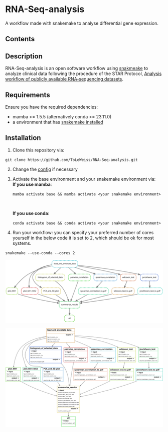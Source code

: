 # RNA-Seq-analysis
A workflow made with snakemake to analyse differential gene expression.

## Contents


## Description
RNA-Seq-analysis is an open software workflow using [snakmeake](https://snakemake.github.io/) to 
analyze clinical data following the procedure of the STAR Protocol, [Analysis workflow of publicly 
available RNA-sequencing datasets](https://doi.org/10.1016/j.xpro.2021.100478).

## Requirements

Ensure you have the required dependencies:
- mamba >= 1.5.5 (alternatively conda >= 23.11.0)
- a environment that has [snakemake installed](https://snakemake.readthedocs.io/en/stable/getting_started/installation.html)

## Installation

1. Clone this repository via:
````
git clone https://github.com/ToLeWeiss/RNA-Seq-analysis.git
````

2. Change the [config](https://github.com/ToLeWeiss/RNA-Seq-analysis/tree/master/config) if necessary

3. Activate the base environment and your snakemake environment via:
    <br/>
    **If you use mamba**:
    ```terminal
    mamba activate base && mamba activate <your snakemake environment>
    ```
    <br/>

    **If you use conda**:
    ```terminal
    conda activate base && conda activate <your snakemake environment>
    
    ```

4. Run your workflow:
you can specify your preferred number of cores yourself in the below code it is set to 2,
which should be ok for most systems.
```terminal
snakemake --use-conda --cores 2
```


![Image of the DAG(Directed Acyclic Graph)](https://github.com/ToLeWeiss/RNA-Seq-analysis/blob/master/dag.svg)

![Image of the respective rules with input and output files](https://github.com/ToLeWeiss/RNA-Seq-analysis/blob/master/filegraph.svg)

